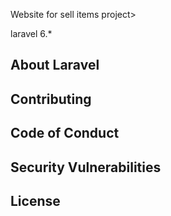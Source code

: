  Website for sell items project>

 laravel 6.* 
 
## About Laravel

## Contributing


## Code of Conduct

## Security Vulnerabilities

## License
